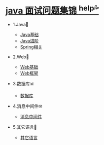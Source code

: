 # [java 面试问题集锦 <sup>help💦</sup>](README.md)

* 1.Java🏴󠁧󠁢󠁥󠁮󠁧󠁿
   * [Java基础](chapter/java_base.md)
   * [Java进阶](chapter/java_pro.md)
   * [Spring相关](chapter/java_frame.md)
   
   
* 2.Web💁
   * [Web基础](chapter/web_base.md)
   * [Web框架](chapter/web_frame.md)
   
* 3.数据库📊
  * [数据库](chapter/sql.md)
  
* 4.消息中间件✉
  * [消息中间件](chapter/middleware.md)
  
* 5.其它语言🦨
  * [其它语言](chapter/language.md)
    

